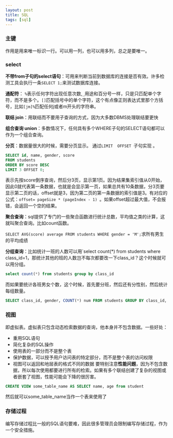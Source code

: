 ```yaml
---
layout: post
title: SQL
tags: [sql]
---
```


### 主键
作用是用来唯一标识一行。可以用一列，也可以用多列，总之是要唯一。

### select

**不带from子句的select语句**：可用来判断当前到数据库的连接是否有效。许多检测工具会执行一条`SELECT 1;`来测试数据库连接。 

**通配符**： `%`表示任何字符出现任意次数,`_`用途和百分号一样，只是只匹配单个字符，而不是多个。`[]`匹配括号中的单个字符，这个有点像正则表达式里那个方括号，比如`[jm]%`匹配任何j或者m开头的字符串。

**联结 join**：用联结而不要用子查询的方式，因为大多数DBMS处理联结要更快

**组合查询 union**：多数情况下，任何具有多个WHERE子句的SELECT语句都可以作为一个组合查询。

<!-- more -->

**分页**：数据量很大的时候，需要分页显示。 通过`LIMIT  OFFSET `子句实现 。

```sql
SELECT id, name, gender, score
FROM students
ORDER BY score DESC
LIMIT 3 OFFSET 0;
```

表示先按score倒序查询，然后分3页，显示第1页。因为结果集索引值从0开始，因此0就代表第一条数据，也就是会显示第一页，如果总共有10条数据，分3页要显示第二页的话，offset就是3，因为第二页的第一条数据的索引值是3。有对应的公式：`offset= pageSize * (pageIndex - 1) `。如果offset超过最大值，不会报错，会返回一个空的结果。

**聚合查询**：sql提供了专门的一些聚合函数进行统计总数，平均值之类的计算，这就叫聚合查询。比如count函数。

`SELECT AVG(score) average FROM students WHERE gender = 'M';`求所有男生的平均成绩

**分组查询**：比如统计一班的人数可以用`select count(*) from students where class_id=1，那统计其他的班的人数岂不每次都要改一下class_id？这个时候就可以用分组。

```sql
select count(*) from students group by class_id
```

而如果要统计各班男女个数，这个时候，首先要分班，然后还有分性别，然后统计每组数量。

```sql
SELECT class_id, gender, COUNT(*) num FROM students GROUP BY class_id, gender;
```

### 视图
即虚拟表。虚拟表只包含动态检索数据的查询，他本身并不包含数据。一些好处：
- 重用SQL语句
- 简化复杂的SQL操作
- 使用表的一部分而不是整个表
- 保护数据，可以授予用户访问表的特定部分，而不是整个表的访问权限
- 视图可以返回和地层表的格式不同的数据
要特别注意**性能问题**，因为不包含数据，所以每次使用都要进行所有的检索。如果有多个联结创建了复杂的视图或者嵌套了视图，性能可能会下降的很厉害。
```sql
CREATE VIEW some_table_name AS SELECT name, age from student
```
然后就可以some_table_name当作一个表来使用了

### 存储过程
编写存储过程比一般的SQL语句要难，因此很多管理员会限制编写存储过程，作为一个安全措施。